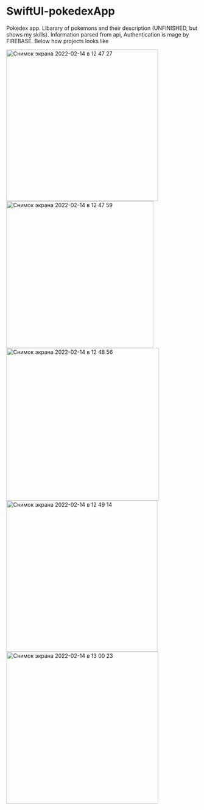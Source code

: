 # SwiftUI-pokedexApp
Pokedex app. Libarary of pokemons and their description (UNFINISHED, but shows my skills).
Information parsed from api, Authentication is mage by FIREBASE.
Below how projects looks like 

<img width="398" alt="Снимок экрана 2022-02-14 в 12 47 27" src="https://user-images.githubusercontent.com/90250389/153814458-2c78abf5-ff8e-493c-9012-b4631ae37a20.png">
<img width="386" alt="Снимок экрана 2022-02-14 в 12 47 59" src="https://user-images.githubusercontent.com/90250389/153814522-a044d42c-225c-485e-893b-d3405d71eb48.png">
<img width="401" alt="Снимок экрана 2022-02-14 в 12 48 56" src="https://user-images.githubusercontent.com/90250389/153814603-df8e8b71-3a0a-4074-91e1-e34a36115313.png">
<img width="397" alt="Снимок экрана 2022-02-14 в 12 49 14" src="https://user-images.githubusercontent.com/90250389/153814636-a93b94c0-81fc-419c-8874-d7795a1641c3.png">
<img width="399" alt="Снимок экрана 2022-02-14 в 13 00 23" src="https://user-images.githubusercontent.com/90250389/153815599-704a4b0f-1ecf-484b-86ca-0e6633cdbd6f.png">




